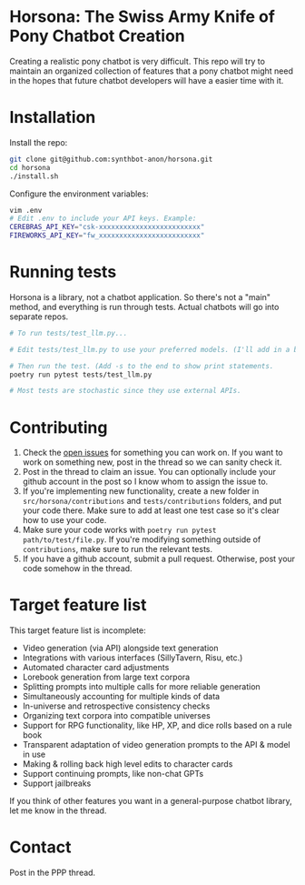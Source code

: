 # Horsona: The Swiss Army Knife of Pony Chatbot Creation
Creating a realistic pony chatbot is very difficult. This repo will try to maintain an organized collection of features that a pony chatbot might need in the hopes that future chatbot developers will have a easier time with it.

# Installation
Install the repo:
```bash
git clone git@github.com:synthbot-anon/horsona.git
cd horsona
./install.sh
```

Configure the environment variables:
```bash
vim .env
# Edit .env to include your API keys. Example:
CEREBRAS_API_KEY="csk-xxxxxxxxxxxxxxxxxxxxxxxxx"
FIREWORKS_API_KEY="fw_xxxxxxxxxxxxxxxxxxxxxxxxx"
```

# Running tests
Horsona is a library, not a chatbot application. So there's not a "main" method, and everything is run through tests. Actual chatbots will go into separate repos.
```bash
# To run tests/test_llm.py...

# Edit tests/test_llm.py to use your preferred models. (I'll add in a better way to do this later.)

# Then run the test. (Add -s to the end to show print statements.
poetry run pytest tests/test_llm.py

# Most tests are stochastic since they use external APIs. 
```


# Contributing
1. Check the [open issues](https://github.com/synthbot-anon/horsona/issues) for something you can work on. If you want to work on something new, post in the thread so we can sanity check it.
2. Post in the thread to claim an issue. You can optionally include your github account in the post so I know whom to assign the issue to.
3. If you're implementing new functionality, create a new folder in `src/horsona/contributions` and `tests/contributions` folders, and put your code there. Make sure to add at least one test case so it's clear how to use your code.
4. Make sure your code works with `poetry run pytest path/to/test/file.py`. If you're modifying something outside of `contributions`, make sure to run the relevant tests.
5. If you have a github account, submit a pull request. Otherwise, post your code somehow in the thread.

# Target feature list
This target feature list is incomplete:
- Video generation (via API) alongside text generation
- Integrations with various interfaces (SillyTavern, Risu, etc.)
- Automated character card adjustments
- Lorebook generation from large text corpora
- Splitting prompts into multiple calls for more reliable generation
- Simultaneously accounting for multiple kinds of data
- In-universe and retrospective consistency checks
- Organizing text corpora into compatible universes
- Support for RPG functionality, like HP, XP, and dice rolls based on a rule book
- Transparent adaptation of video generation prompts to the API & model in use
- Making & rolling back high level edits to character cards
- Support continuing prompts, like non-chat GPTs
- Support jailbreaks

If you think of other features you want in a general-purpose chatbot library, let me know in the thread.

# Contact
Post in the PPP thread.